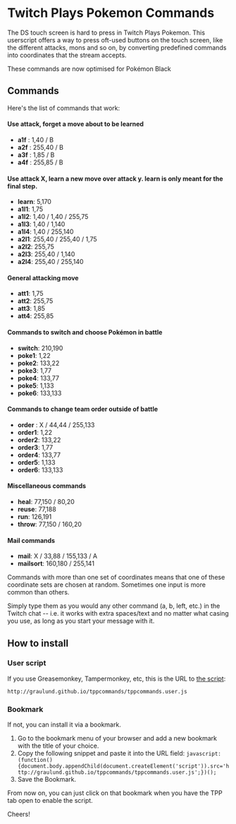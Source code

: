 # Twitch Plays Pokemon Commands

The DS touch screen is hard to press in Twitch Plays Pokemon. This userscript offers a way to press oft-used buttons on the touch screen, like the different attacks, mons and so on, by converting predefined commands into coordinates that the stream accepts.


These commands are now optimised for Pokémon Black
## Commands
Here's the list of commands that work:

#### Use attack, forget a move about to be learned 
* **a1f** : 1,40 / B
* **a2f** : 255,40 / B
* **a3f** : 1,85 / B
* **a4f** : 255,85 / B

#### Use attack X, learn a new move over attack y. learn is only meant for the final step. 
* **learn**: 5,170 
* **a1l1**: 1,75
* **a1l2**: 1,40 / 1,40 / 255,75
* **a1l3**: 1,40 / 1,140
* **a1l4**: 1,40 / 255,140
* **a2l1**: 255,40 / 255,40 / 1,75
* **a2l2**: 255,75
* **a2l3**: 255,40 / 1,140
* **a2l4**: 255,40 / 255,140

#### General attacking move 
* **att1**:   1,75
* **att2**:   255,75
* **att3**:   1,85
* **att4**:   255,85

#### Commands to switch and choose Pokémon in battle
* **switch**: 210,190
* **poke1**:  1,22
* **poke2**:  133,22
* **poke3**:  1,77
* **poke4**:  133,77
* **poke5**:  1,133
* **poke6**:  133,133

#### Commands to change team order outside of battle
* **order** : X / 44,44 / 255,133
* **order1**: 1,22
* **order2**: 133,22
* **order3**: 1,77
* **order4**: 133,77
* **order5**: 1,133
* **order6**: 133,133

#### Miscellaneous commands 
* **heal**:   77,150 / 80,20
* **reuse**:  77,188
* **run**:    126,191
* **throw**:  77,150 / 160,20

#### Mail commands
* **mail**: X / 33,88 / 155,133 / A
* **mailsort**: 160,180 / 255,141


Commands with more than one set of coordinates means that one of these coordinate sets are chosen at random.  Sometimes one input is more common than others.

Simply type them as you would any other command (a, b, left, etc.) in the Twitch chat -- i.e. it works with extra spaces/text and no matter what casing you use, as long as you start your message with it.

## How to install

### User script

If you use Greasemonkey, Tampermonkey, etc, this is the URL to [the script](http://graulund.github.io/tppcommands/tppcommands.user.js):

`http://graulund.github.io/tppcommands/tppcommands.user.js`

### Bookmark

If not, you can install it via a bookmark.

1. Go to the bookmark menu of your browser and add a new bookmark with the title of your choice.
2. Copy the following snippet and paste it into the URL field: `javascript:(function(){document.body.appendChild(document.createElement('script')).src='http://graulund.github.io/tppcommands/tppcommands.user.js';})();`
3. Save the Bookmark.

From now on, you can just click on that bookmark when you have the TPP tab open to enable the script.

Cheers!
